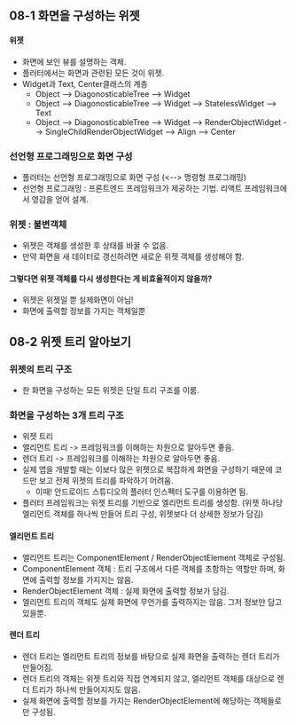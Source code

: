 ## 08-1 화면을 구성하는 위젯
#### 위젯
- 화면에 보인 뷰를 설명하는 객체.
- 플러터에서는 화면과 관련된 모든 것이 위젯.
- Widget과 Text, Center클래스의 계층
  - Object --> DiagonosticableTree --> Widget
  - Object --> DiagonosticableTree --> Widget --> StatelessWidget --> Text
  - Object --> DiagonosticableTree --> Widget --> RenderObjectWidget --> SingleChildRenderObjectWidget --> Align --> Center

### 선언형 프로그래밍으로 화면 구성
- 플러터는 선언형 프로그래밍으로 화면 구성 (<--> 명령형 프로그래밍)
- 선언형 프로그래밍 : 프론트엔드 프레임워크가 제공하는 기법. 리액트 프레임워크에서 영감을 얻어 설계.

### 위젯 : 불변객체
- 위젯은 객체를 생성한 후 상태를 바꿀 수 없음.
- 만약 화면을 새 데이터로 갱신하려면 새로운 위젯 객체를 생성해야 함. 
#### 그렇다면 위젯 객체를 다시 생성한다는 게 비효율적이지 않을까?
  - 위젯은 위젯일 뿐 실제화면이 아님!
  - 화면에 출력할 정보를 가지는 객체일뿐

## 08-2 위젯 트리 알아보기
### 위젯의 트리 구조
- 한 화면을 구성하는 모든 위젯은 단일 트리 구조를 이룸.

### 화면을 구성하는 3개 트리 구조
- 위젯 트리
- 엘리먼트 트리  -> 프레임워크를 이해하는 차원으로 알아두면 좋음.
- 렌더 트리     -> 프레임워크를 이해하는 차원으로 알아두면 좋음.
- 실제 앱을 개발할 때는 이보다 많은 위젯으로 복잡하게 화면을 구성하기 때문에 코드만 보고 전체 위젯의 트리를 파악하기 어려움.
  - 이때! 안드로이드 스튜디오의 플러터 인스펙터 도구를 이용하면 됨.
- 플러터 프레임워크는 위젯 트리를 기반으로 엘리먼트 트리를 생성함. (위젯 하나당 엘리먼트 객체를 하나씩 만들어 트리 구성, 위젯보다 더 상세한 정보가 담김)
#### 엘리먼트 트리
- 엘리먼트 트리는 ComponentElement / RenderObjectElement 객체로 구성됨.
- ComponentElement 객체 : 트리 구조에서 다른 객체를 초함하는 역할만 하며, 화면에 출력할 정보를 가지지는 않음.
- RenderObjectElement 객체 : 실제 화면에 출력할 정보가 담김.
- 엘리먼트 트리의 객체도 실제 화면에 무언가를 출력하지는 않음. 그저 정보만 담고 있을뿐.
  
#### 렌더 트리
- 렌더 트리는 엘리먼트 트리의 정보를 바탕으로 실제 화면을 출력하는 렌더 트리가 만들어짐.
- 렌더 트리의 객체는 위젯 트리와 직접 연계되지 않고, 엘리먼트 객체를 대상으로 렌더 트리가 하나씩 만들어지지도 않음.
- 실제 화면에 출력할 정보를 가지는 RenderObjectElement에 해당하는 객체들로만 구성됨.